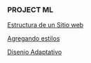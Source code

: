 ### PROJECT ML

[Estructura de un Sitio web](https://github.com/RafDes21/digital-ML/tree/estructura-de-un-sitio-web)

[Agregando estilos](https://github.com/RafDes21/digital-ML/tree/agregando-estilos)

[Disenio Adaptativo](https://github.com/RafDes21/digital-ML/tree/disenio-adaptativo)
